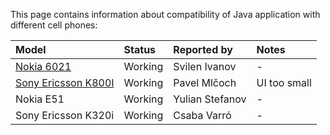 This page contains information about compatibility of Java application with different cell phones:

| **Model** | **Status** | **Reported by** | **Notes** |
|:----------|:-----------|:----------------|:----------|
| [Nokia 6021](http://europe.nokia.com/A4142059) | Working    | Svilen Ivanov   | -         |
| [Sony Ericsson K800I](http://www.sonyericsson.com/cws/products/mobilephones/overview/k800i) | Working    | Pavel Mlčoch   | UI too small |
| Nokia Е51 | Working    | Yulian Stefanov | -         |
| Sony Ericsson K320i | Working    | Csaba Varró    | -         |